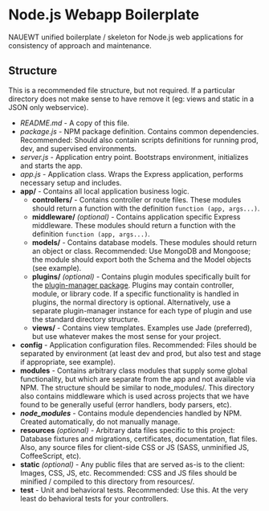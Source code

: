 Node.js Webapp Boilerplate
=================

NAUEWT unified boilerplate / skeleton for Node.js web applications for consistency of approach and maintenance.

Structure
--------

This is a recommended file structure, but not required. If a particular directory does not make sense to have remove it (eg: views and static in a JSON only webservice).

- *README.md* - A copy of this file.
- *package.js* - NPM package definition. Contains common dependencies. Recommended: Should also contain scripts definitions for running prod, dev, and supervised environments.
- *server.js* - Application entry point. Bootstraps environment, initializes and starts the app.
- *app.js* - Application class. Wraps the Express application, performs necessary setup and includes.
- **app/** - Contains all local application business logic.
  - **controllers/** - Contains controller or route files. These modules should return a function with the definition `function (app, args...)`.
  - **middleware/** *(optional)* - Contains application specific Express middleware. These modules should return a function with the definition `function (app, args...)`.
  - **models/** - Contains database models. These modules should return an object or class. Recommended: Use MongoDB and Mongoose; the module should export both the Schema and the Model objects (see example).
  - **plugins/** *(optional)* - Contains plugin modules specifically built for the [plugin-manager package](https://bitbucket.org/nauewt/plugin-manager "BitBucket"). Plugins may contain controller, module, or library code. If a specific functionality is handled in plugins, the normal directory is optional. Alternatively, use a separate plugin-manager instance for each type of plugin and use the standard directory structure.
  - **views/** - Contains view templates. Examples use Jade (preferred), but use whatever makes the most sense for your project.
- **config** - Application configuration files. Recommended: Files should be separated by environment (at least dev and prod, but also test and stage if appropriate, see example).
- **modules** - Contains arbitrary class modules that supply some global functionality, but which are separate from the app and not available via NPM. The structure should be similar to node_modules/. This directory also contains middleware which is used across projects that we have found to be generally useful (error handlers, body parsers, etc).
- ***node_modules*** - Contains module dependencies handled by NPM. Created automatically, do not manually manage.
- **resources** *(optional)* - Arbitrary data files specific to this project: Database fixtures and migrations, certificates, documentation, flat files. Also, any source files for client-side CSS or JS (SASS, unminified JS, CoffeeScript, etc).
- **static** *(optional)* - Any public files that are served as-is to the client: Images, CSS, JS, etc. Recommended: CSS and JS files should be minified / compiled to this directory from resources/.
- **test** - Unit and behavioral tests. Recommended: Use this. At the very least do behavioral tests for your controllers.